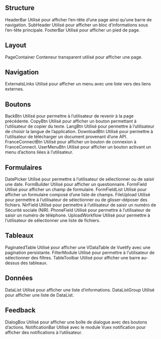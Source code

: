 <v-container>
    <h2 class="mb-4">Structure</h2>
    <v-row>
        <v-col cols="12" sm="6" md="4">
            <nuxt-link to="structure/header-bar">
                <v-card class="fill-height" max-width="234">
                    <doc-image src="components/Header.svg" width="234"></doc-image>
                    <v-card-title>HeaderBar</v-card-title>
                    <v-card-text>Utilisé pour afficher l’en-tête d’une page ainsi qu’une barre de navigation.</v-card-text>
                </v-card>
            </nuxt-link>
        </v-col>
        <v-col cols="12" sm="6" md="4">
            <nuxt-link to="structure/sub-header">
                <v-card class="fill-height" max-width="234">
                    <doc-image src="components/SubHeader.svg"></doc-image>
                    <v-card-title>SubHeader</v-card-title>
                    <v-card-text>Utilisé pour afficher un bloc d’informations sous l’en-tête principale.</v-card-text>
                </v-card>
            </nuxt-link>
        </v-col>
        <v-col cols="12" sm="6" md="4">
            <nuxt-link to="structure/footer-bar">
                <v-card class="fill-height" max-width="234">
                    <doc-image src="components/FooterBar.svg"></doc-image>
                    <v-card-title>FooterBar</v-card-title>
                    <v-card-text>Utilisé pour afficher un pied de page.</v-card-text>
                </v-card>
            </nuxt-link>
        </v-col>
    </v-row>
    <h2 class="mt-8 mb-4">Layout</h2>
    <v-row>
        <v-col cols="12" sm="6" md="4">
            <nuxt-link to="layout/page-container">
                <v-card class="fill-height" max-width="234">
                    <doc-image src="components/PageContainer.svg"></doc-image>
                    <v-card-title>PageContainer</v-card-title>
                    <v-card-text>Conteneur transparent utilisé pour afficher une page.</v-card-text>
                </v-card>
            </nuxt-link>
        </v-col>
    </v-row>
    <h2 class="mt-8 mb-4">Navigation</h2>
    <v-row>
        <v-col cols="12" sm="6" md="4">
            <nuxt-link to="navigation/external-links">
                <v-card class="fill-height" max-width="234">
                    <doc-image src="components/ExternalsLinks.svg"></doc-image>
                    <v-card-title>ExternalsLinks</v-card-title>
                    <v-card-text>Utilisé pour afficher un menu avec une liste vers des liens externes.</v-card-text>
                </v-card>
            </nuxt-link>
        </v-col>
    </v-row>
    <h2 class="mt-8 mb-4">Boutons</h2>
    <v-row>
        <v-col cols="12" sm="6" md="4">
            <nuxt-link to="boutons/back-btn">
                <v-card class="fill-height" max-width="234">
                    <doc-image src="components/BackBtn.svg"></doc-image>
                    <v-card-title>BackBtn</v-card-title>
                    <v-card-text>Utilisé pour permettre à l’utilisateur de revenir à la page précédente.</v-card-text>
                </v-card>
            </nuxt-link>
        </v-col>
        <v-col cols="12" sm="6" md="4">
            <nuxt-link to="boutons/copy-btn">
                <v-card class="fill-height" max-width="234">
                    <doc-image src="components/CopyBtn.svg"></doc-image>
                    <v-card-title>CopyBtn</v-card-title>
                    <v-card-text>Utilisé pour afficher un bouton permettant à l’utilisateur de copier du texte.</v-card-text>
                </v-card>
            </nuxt-link>
        </v-col>
        <!-- <v-col cols="12" sm="6" md="4">
            <nuxt-link to="boutons/back-to-top-btn">
                <v-card class="fill-height" max-width="234">
                    <doc-image src="components/BackToTopBtn.svg"></doc-image>
                    <v-card-title>BackToTopBtn</v-card-title>
                    <v-card-text>Utilisé pour afficher un bouton permettant à l’utilisateur de remonter en haut d'une page.</v-card-text>
                </v-card>
            </nuxt-link>
        </v-col> -->
        <v-col cols="12" sm="6" md="4">
            <nuxt-link to="boutons/lang-btn">
                <v-card class="fill-height" max-width="234">
                    <doc-image src="components/LangBtn.svg"></doc-image>
                    <v-card-title>LangBtn</v-card-title>
                    <v-card-text>Utilisé pour permettre à l’utilisateur de choisir la langue de l’application.</v-card-text>
                </v-card>
            </nuxt-link>
        </v-col>
        <v-col cols="12" sm="6" md="4">
            <nuxt-link to="boutons/download-btn">
                <v-card class="fill-height" max-width="234">
                    <doc-image src="components/DownloadBtn.svg"></doc-image>
                    <v-card-title>DownloadBtn</v-card-title>
                    <v-card-text>Utilisé pour permettre à l’utilisateur de télécharger un document provenant d’une API.</v-card-text>
                </v-card>
            </nuxt-link>
        </v-col>
        <v-col cols="12" sm="6" md="4">
            <nuxt-link to="boutons/france-connect-btn">
                <v-card class="fill-height" max-width="234">
                    <doc-image src="components/FranceConnectBtn.svg"></doc-image>
                    <v-card-title>FranceConnectBtn</v-card-title>
                    <v-card-text>Utilisé pour afficher un bouton de connexion à FranceConnect.</v-card-text>
                </v-card>
            </nuxt-link>
        </v-col>
        <v-col cols="12" sm="6" md="4">
            <nuxt-link to="boutons/user-menu-btn">
                <v-card class="fill-height" max-width="234">
                    <doc-image src="components/UserMenuBtn.svg"></doc-image>
                    <v-card-title>UserMenuBtn</v-card-title>
                    <v-card-text>Utilisé pour afficher un bouton activant un menu d’actions liées à l’utilisateur.</v-card-text>
                </v-card>
            </nuxt-link>
        </v-col>
    </v-row>
    <h2 class="mt-8 mb-4">Formulaires</h2>
    <v-row>
        <v-col cols="12" sm="6" md="4">
            <nuxt-link to="formulaires/date-picker">
                <v-card class="fill-height" max-width="234">
                    <doc-image src="components/DatePicker.svg" width="234"></doc-image>
                    <v-card-title>DatePicker</v-card-title>
                    <v-card-text>Utilisé pour permettre à l’utilisateur de sélectionner ou de saisir une date.</v-card-text>
                </v-card>
            </nuxt-link>
        </v-col>
        <v-col cols="12" sm="6" md="4">
            <nuxt-link to="formulaires/form-builder">
                <v-card class="fill-height" max-width="234">
                    <doc-image src="components/FormBuilder.svg" width="234"></doc-image>
                    <v-card-title>FormBuilder</v-card-title>
                    <v-card-text>Utilisé pour afficher un questionnaire.</v-card-text>
                </v-card>
            </nuxt-link>
        </v-col>
        <v-col cols="12" sm="6" md="4">
            <nuxt-link to="formulaires/form-field">
                <v-card class="fill-height" max-width="234">
                    <doc-image src="components/FormField.svg" width="234"></doc-image>
                    <v-card-title>FormField</v-card-title>
                    <v-card-text>Utilisé pour afficher un champ de formulaire.</v-card-text>
                </v-card>
            </nuxt-link>
        </v-col>
        <v-col cols="12" sm="6" md="4">
            <nuxt-link to="formulaires/form-field-list">
                <v-card class="fill-height" max-width="234">
                    <doc-image src="components/FormFieldList.svg" width="234"></doc-image>
                    <v-card-title>FormFieldList</v-card-title>
                    <v-card-text>Utilisé pour afficher un formulaire composé d’une liste de champs.</v-card-text>
                </v-card>
            </nuxt-link>
        </v-col>
        <v-col cols="12" sm="6" md="4">
            <nuxt-link to="formulaires/file-upload">
                <v-card class="fill-height" max-width="234">
                    <doc-image src="components/FileUpload.svg" width="234"></doc-image>
                    <v-card-title>FileUpload</v-card-title>
                    <v-card-text>Utilisé pour permettre à l’utilisateur de sélectionner ou de glisser-déposer des fichiers.</v-card-text>
                </v-card>
            </nuxt-link>
        </v-col>
        <v-col cols="12" sm="6" md="4">
            <nuxt-link to="formulaires/nir-field">
                <v-card class="fill-height" max-width="234">
                    <doc-image src="components/NirField.svg" width="234"></doc-image>
                    <v-card-title>NirField</v-card-title>
                    <v-card-text>Utilisé pour permettre à l’utilisateur de saisir un numéro de Sécurité sociale (NIR).</v-card-text>
                </v-card>
            </nuxt-link>
        </v-col>
        <v-col cols="12" sm="6" md="4">
            <nuxt-link to="formulaires/phone-field">
                <v-card class="fill-height" max-width="234">
                    <doc-image src="components/PhoneField.svg" width="234"></doc-image>
                    <v-card-title>PhoneField</v-card-title>
                    <v-card-text>Utilisé pour permettre à l’utilisateur de saisir un numéro de téléphone.</v-card-text>
                </v-card>
            </nuxt-link>
        </v-col>
        <v-col cols="12" sm="6" md="4">
            <nuxt-link to="formulaires/upload-workflow">
                <v-card class="fill-height" max-width="234">
                    <doc-image src="components/UploadWorkflow.svg" width="234"></doc-image>
                    <v-card-title>UploadWorkflow</v-card-title>
                    <v-card-text>Utilisé pour permettre à l’utilisateur de sélectionner une liste de fichiers.</v-card-text>
                </v-card>
            </nuxt-link>
        </v-col>
    </v-row>
    <h2 class="mt-8 mb-4">Tableaux</h2>
    <v-row>
        <v-col cols="12" sm="6" md="4">
            <nuxt-link to="tableaux/paginated-table">
                <v-card class="fill-height" max-width="234">
                    <doc-image src="components/PaginatedTable.svg" width="234"></doc-image>
                    <v-card-title>PaginatedTable</v-card-title>
                    <v-card-text>Utilisé pour afficher une VDataTable de Vuetify avec une pagination persistante.</v-card-text>
                </v-card>
            </nuxt-link>
        </v-col>
        <v-col cols="12" sm="6" md="4">
            <nuxt-link to="tableaux/filter-module">
                <v-card class="fill-height" max-width="234">
                    <doc-image src="components/FilterModule.svg" width="234"></doc-image>
                    <v-card-title>FilterModule</v-card-title>
                    <v-card-text>Utilisé pour permettre à l’utilisateur de sélectionner des filtres.</v-card-text>
                </v-card>
            </nuxt-link>
        </v-col>
        <v-col cols="12" sm="6" md="4">
            <nuxt-link to="tableaux/table-toolbar">
                <v-card class="fill-height" max-width="234">
                    <doc-image src="components/TableToolbar.svg" width="234"></doc-image>
                    <v-card-title>TableToolbar</v-card-title>
                    <v-card-text>Utilisé pour afficher une barre au-dessus des tableaux.</v-card-text>
                </v-card>
            </nuxt-link>
        </v-col>
    </v-row>
    <h2 class="mt-8 mb-4">Données</h2>
    <v-row>
        <v-col cols="12" sm="6" md="4">
            <nuxt-link to="donnees/data-list">
                <v-card class="fill-height" max-width="234">
                    <doc-image src="components/DataList.svg" width="234"></doc-image>
                    <v-card-title>DataList</v-card-title>
                    <v-card-text>Utilisé pour afficher une liste d’informations.</v-card-text>
                </v-card>
            </nuxt-link>
        </v-col>
        <v-col cols="12" sm="6" md="4">
            <nuxt-link to="donnees/data-list-group">
                <v-card class="fill-height" max-width="234">
                    <doc-image src="components/DataListGroup.svg" width="234"></doc-image>
                    <v-card-title>DataListGroup</v-card-title>
                    <v-card-text>Utilisé pour afficher une liste de DataList.</v-card-text>
                </v-card>
            </nuxt-link>
        </v-col>
    </v-row>
    <h2 class="mt-8 mb-4">Feedback</h2>
    <v-row>
        <v-col cols="12" sm="6" md="4">
            <nuxt-link to="donnees/dialog-box">
                <v-card class="fill-height" max-width="234">
                    <doc-image src="components/DialogBox.svg" width="234"></doc-image>
                    <v-card-title>DialogBox</v-card-title>
                    <v-card-text>Utilisé pour afficher une boîte de dialogue avec des boutons d’actions.</v-card-text>
                </v-card>
            </nuxt-link>
        </v-col>
        <v-col cols="12" sm="6" md="4">
            <nuxt-link to="donnees/notification-bar">
                <v-card class="fill-height" max-width="234">
                    <doc-image src="components/NotificationBar.svg" width="234"></doc-image>
                    <v-card-title>NotificationBar</v-card-title>
                    <v-card-text>Utilisé avec le module Vuex notification pour afficher des notifications à l’utilisateur.</v-card-text>
                </v-card>
            </nuxt-link>
        </v-col>
    </v-row>
</v-container>

<style lang="scss" scoped>
    a {
        text-decoration: none;
    }
    .v-card:hover {
        box-shadow: 0 0 0 2px #3f51b5 !important;
    }
    .v-card__title {
        font-weight: 600 !important;
    }
    img {
        width: 100%;
        height: auto;
        background-color: #E7ECF5;
    }
</style>
